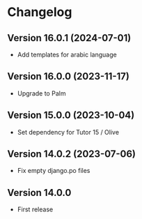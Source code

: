 # Changelog

## Version 16.0.1 (2024-07-01)
- Add templates for arabic language

## Version 16.0.0 (2023-11-17)
- Upgrade to Palm

## Version 15.0.0 (2023-10-04)
- Set dependency for Tutor 15 / Olive

## Version 14.0.2 (2023-07-06)
- Fix empty django.po files

## Version 14.0.0
- First release